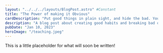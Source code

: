 ```yaml
---
layout: "../../../layouts/BlogPost.astro" #Constant
title: "The Power of making it Obvious"
cardDescription: "Put good things in plain sight, and hide the bad. You will be astonished on how shallow your habits truly are."
description: "A blog post about creating good habits and breaking bad ones by making the cues obvious. Some practical examples of one of the steps in James Clear's Atomic Habits"
pubDate: "Jan 10, 2023"
heroImage: "/teaching.jpeg"
---
```


This is a little placeholder for what will soon be written!